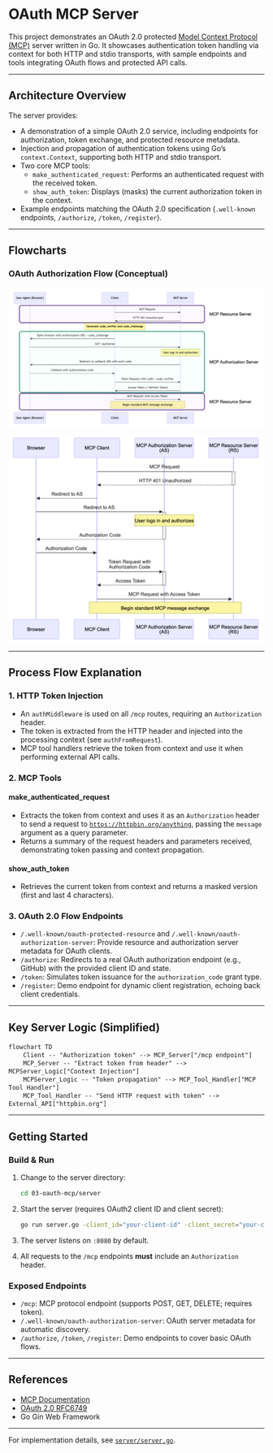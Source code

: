 # OAuth MCP Server

This project demonstrates an OAuth 2.0 protected [Model Context Protocol (MCP)](https://github.com/mark3labs/mcp-go) server written in Go. It showcases authentication token handling via context for both HTTP and stdio transports, with sample endpoints and tools integrating OAuth flows and protected API calls.

---

## Architecture Overview

The server provides:

- A demonstration of a simple OAuth 2.0 service, including endpoints for authorization, token exchange, and protected resource metadata.
- Injection and propagation of authentication tokens using Go’s `context.Context`, supporting both HTTP and stdio transport.
- Two core MCP tools:
  - `make_authenticated_request`: Performs an authenticated request with the received token.
  - `show_auth_token`: Displays (masks) the current authorization token in the context.
- Example endpoints matching the OAuth 2.0 specification (`.well-known` endpoints, `/authorize`, `/token`, `/register`).

---

## Flowcharts

### OAuth Authorization Flow (Conceptual)

![OAuth Flow Step 1](../images/oauth-flow-01.png)

![OAuth Flow Step 2](../images/oauth-flow-02.png)

---

## Process Flow Explanation

### 1. HTTP Token Injection

- An `authMiddleware` is used on all `/mcp` routes, requiring an `Authorization` header.
- The token is extracted from the HTTP header and injected into the processing context (see `authFromRequest`).
- MCP tool handlers retrieve the token from context and use it when performing external API calls.

### 2. MCP Tools

#### make_authenticated_request

- Extracts the token from context and uses it as an `Authorization` header to send a request to [`https://httpbin.org/anything`](https://httpbin.org/anything), passing the `message` argument as a query parameter.
- Returns a summary of the request headers and parameters received, demonstrating token passing and context propagation.

#### show_auth_token

- Retrieves the current token from context and returns a masked version (first and last 4 characters).

### 3. OAuth 2.0 Flow Endpoints

- `/.well-known/oauth-protected-resource` and `/.well-known/oauth-authorization-server`: Provide resource and authorization server metadata for OAuth clients.
- `/authorize`: Redirects to a real OAuth authorization endpoint (e.g., GitHub) with the provided client ID and state.
- `/token`: Simulates token issuance for the `authorization_code` grant type.
- `/register`: Demo endpoint for dynamic client registration, echoing back client credentials.

---

## Key Server Logic (Simplified)

```mermaid
flowchart TD
    Client -- "Authorization token" --> MCP_Server["/mcp endpoint"]
    MCP_Server -- "Extract token from header" --> MCPServer_Logic["Context Injection"]
    MCPServer_Logic -- "Token propagation" --> MCP_Tool_Handler["MCP Tool Handler"]
    MCP_Tool_Handler -- "Send HTTP request with token" --> External_API["httpbin.org"]
```

---

## Getting Started

### Build & Run

1. Change to the server directory:

    ```bash
    cd 03-oauth-mcp/server
    ```

2. Start the server (requires OAuth2 client ID and client secret):

    ```bash
    go run server.go -client_id="your-client-id" -client_secret="your-client-secret"
    ```

3. The server listens on `:8080` by default.

4. All requests to the `/mcp` endpoints **must** include an `Authorization` header.

### Exposed Endpoints

- `/mcp`: MCP protocol endpoint (supports POST, GET, DELETE; requires token).
- `/.well-known/oauth-authorization-server`: OAuth server metadata for automatic discovery.
- `/authorize`, `/token`, `/register`: Demo endpoints to cover basic OAuth flows.

---

## References

- [MCP Documentation](https://mark3.ai/docs/mcp/)
- [OAuth 2.0 RFC6749](https://datatracker.ietf.org/doc/html/rfc6749)
- Go Gin Web Framework

---

For implementation details, see [`server/server.go`](server/server.go:1).
